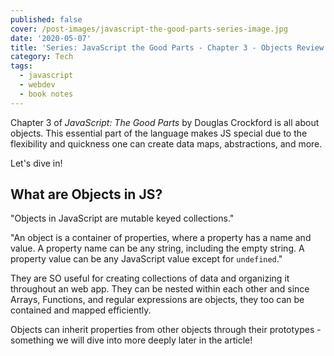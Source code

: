 ```yaml
---
published: false
cover: /post-images/javascript-the-good-parts-series-image.jpg
date: '2020-05-07'
title: 'Series: JavaScript the Good Parts - Chapter 3 - Objects Review'
category: Tech
tags:
  - javascript
  - webdev
  - book notes
---
```

Chapter 3 of *JavaScript: The Good Parts* by Douglas Crockford is all about objects. This essential part of the language makes JS special due to the flexibility and quickness one can create data maps, abstractions, and more.

Let's dive in!

## What are Objects in JS?

"Objects in JavaScript are mutable keyed collections."

"An object is a container of properties, where a property has a name and value. A property name can be any string, including the empty string. A property value can be any JavaScript value except for `undefined`."

They are SO useful for creating collections of data and organizing it throughout an web app. They can be nested within each other and since Arrays, Functions, and regular expressions are objects, they too can be contained and mapped efficiently.

Objects can inherit properties from other objects through their prototypes - something we will dive into more deeply later in the article!
